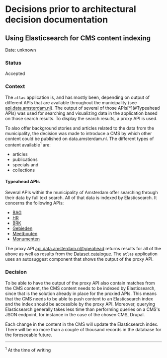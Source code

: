 # Decisions prior to architectural decision documentation

## Using Elasticsearch for CMS content indexing

Date: unknown

### Status

Accepted

### Context

The `atlas` application is, and has mostly been, depending on output of different APIs that are available throughout the municipality (see [api.data.amsterdam.nl](https://api.data.amsterdam.nl/)). The output of several of those APIs[*](#Typeahead APIs) was used for searching and visualizing data in the application based on those search results. To display the search results, a proxy API is used.

To also offer background stories and articles related to the data from the municipality, the decision was made to introduce a CMS by which other content could be published on data.amsterdam.nl. The different types of content available<sup>1</sup> are:
- articles
- publications
- specials and
- collections

#### Typeahead APIs

Several APIs within the municipality of Amsterdam offer searching through their data by full text search. All of that data is indexed by Elasticsearch. It concerns the following APIs:

- [BAG](https://api.data.amsterdam.nl/atlas/typeahead/bag/)
- [HR](https://api.data.amsterdam.nl/handelsregister/typeahead/)
- [BRK](https://api.data.amsterdam.nl/atlas/typeahead/brk/)
- [Gebieden](https://api.data.amsterdam.nl/atlas/typeahead/gebieden/)
- [Meetbouten](https://api.data.amsterdam.nl/meetbouten/typeahead/)
- [Monumenten](https://api.data.amsterdam.nl/monumenten/typeahead/)

The proxy API [api.data.amsterdam.nl/typeahead](https://api.data.amsterdam.nl/typeahead) returns results for all of the above as well as results from the [Dataset catalogue](https://api.data.amsterdam.nl/dcatd/datasets). The `atlas` application uses an autosuggest component that shows the output of the proxy API.

### Decision

To be able to have the output of the proxy API also contain matches from the CMS content, the CMS content needs to be indexed by Elasticsearch, since that is the solution already in place for the proxied APIs. This means that the CMS needs to be able to push content to an Elasticsearch index and the index should be accessible by the proxy API. Moreover, querying Elasticsearch generally takes less time than performing queries on a CMS's JSON endpoint, for instance in the case of the chosen CMS, Drupal.

Each change in the content in the CMS will update the Elasticsearch index. There will be no more than a couple of thousand records in the database for the foreseeable future.

----

<sup>1</sup> At the time of writing
